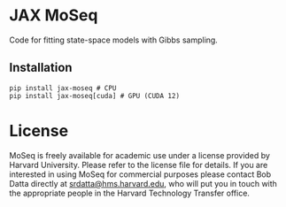 # JAX MoSeq

Code for fitting state-space models with Gibbs sampling. 

## Installation

```
pip install jax-moseq # CPU
pip install jax-moseq[cuda] # GPU (CUDA 12)
```

# License
MoSeq is freely available for academic use under a license provided by Harvard University. Please refer to the license file for details. If you are interested in using MoSeq for commercial purposes please contact Bob Datta directly at srdatta@hms.harvard.edu, who will put you in touch with the appropriate people in the Harvard Technology Transfer office.

